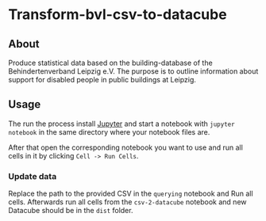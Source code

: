 Transform-bvl-csv-to-datacube
=============================

About
-----

Produce statistical data based on the building-database of the Behindertenverband Leipzig e.V. The purpose is to outline information about support for disabled people in public buildings at Leipzig.

Usage
-----

The run the process install [Jupyter](http://jupyter.org/index.html) and start a notebook with `jupyter notebook` in the same directory where your notebook files are.

After that open the corresponding notebook you want to use and run all cells in it by clicking `Cell -> Run Cells`.

### Update data

Replace the path to the provided CSV in the `querying` notebook and Run all cells. Afterwards run all cells from the `csv-2-datacube` notebook and new Datacube should be in the `dist` folder.

